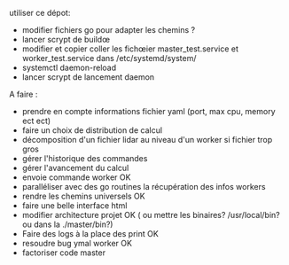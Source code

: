 utiliser ce dépot:
- modifier fichiers go pour adapter les chemins ?
- lancer scrypt de buildœ
- modifier et copier coller les fichœier master_test.service et worker_test.service dans /etc/systemd/system/
- systemctl daemon-reload
- lancer scrypt de lancement daemon



A faire : 
- prendre en compte informations fichier yaml (port, max cpu, memory ect ect)
- faire un choix de distribution de calcul
- décomposition d'un fichier lidar au niveau d'un worker si fichier trop gros
- gérer l'historique des commandes
- gérer l'avancement du calcul
- envoie commande worker OK
- paralléliser avec des go routines la récupération des infos workers
- rendre les chemins universels OK
- faire une belle interface html
- modifier architecture projet OK   ( ou mettre les binaires? /usr/local/bin? ou dans la ./master/bin?)
- Faire des logs à la place des print OK
- resoudre bug ymal worker OK
- factoriser code master
